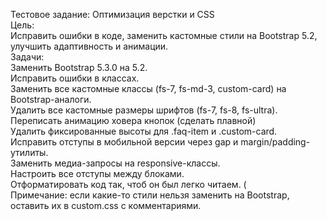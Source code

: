 Тестовое задание: Оптимизация верстки и CSS  
Цель:  
Исправить ошибки в коде, заменить кастомные стили на Bootstrap 5.2, улучшить адаптивность и анимации.  
Задачи:  
Заменить Bootstrap 5.3.0 на 5.2.  
Исправить ошибки в классах.  
Заменить все кастомные классы (fs-7, fs-md-3, custom-card) на Bootstrap-аналоги.  
Удалить все кастомные размеры шрифтов (fs-7, fs-8, fs-ultra).   
Переписать анимацию ховера кнопок (сделать плавной)  
Удалить фиксированные высоты для .faq-item и .custom-card.  
Исправить отступы в мобильной версии через gap и margin/padding-утилиты.  
Заменить медиа-запросы на responsive-классы.   
Настроить все отступы между блоками.  
Отформатировать код так, чтоб он был легко читаем. (  
Примечание: если какие-то стили нельзя заменить на Bootstrap, оставить их в custom.css с комментариями.  
